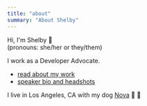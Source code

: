 ```yaml
---
title: "about"
summary: "About Shelby"
---
```


Hi, I'm Shelby 👋  
(pronouns: she/her or they/them)  

I work as a Developer Advocate.

- [read about my work](/work)
- [speaker bio and headshots](https://speaking.shelbyspees.com/bio)

I live in Los Angeles, CA with my dog [Nova](/nova) 🐶 🐾

